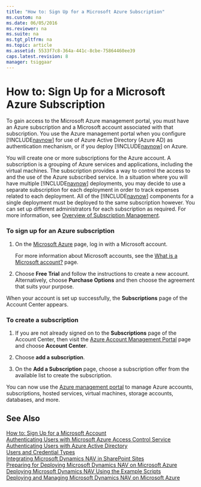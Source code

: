```yaml
---
title: "How to: Sign Up for a Microsoft Azure Subscription"
ms.custom: na
ms.date: 06/05/2016
ms.reviewer: na
ms.suite: na
ms.tgt_pltfrm: na
ms.topic: article
ms.assetid: 5533f7c8-364a-441c-8cbe-75864460ee39
caps.latest.revision: 8
manager: tsiggaar
---
```

# How to: Sign Up for a Microsoft Azure Subscription
To gain access to the Microsoft Azure management portal, you must have an Azure subscription and a Microsoft account associated with that subscription. You use the Azure management portal when you configure [!INCLUDE[navnow](includes/navnow_md.md)] for use of Azure Active Directory \(Azure AD\) as authentication mechanism, or if you deploy [!INCLUDE[navnow](includes/navnow_md.md)] on Azure.  
  
 You will create one or more subscriptions for the Azure account. A subscription is a grouping of Azure services and applications, including the virtual machines. The subscription provides a way to control the access to and the use of the Azure subscribed service. In a situation where you will have multiple [!INCLUDE[navnow](includes/navnow_md.md)] deployments, you may decide to use a separate subscription for each deployment in order to track expenses related to each deployment. All of the [!INCLUDE[navnow](includes/navnow_md.md)] components for a single deployment must be deployed to the same subscription however. You can set up different administrators for each subscription as required. For more information, see [Overview of Subscription Management](http://go.microsoft.com/fwlink/?LinkID=317945).  
  
### To sign up for an Azure subscription  
  
1.  On the [Microsoft Azure](http://go.microsoft.com/fwlink/?LinkID=285197) page, log in with a Microsoft account.  
  
     For more information about Microsoft accounts, see the [What is a Microsoft account?](http://go.microsoft.com/fwlink/?LinkId=271494) page.  
  
2.  Choose **Free Trial** and follow the instructions to create a new account. Alternatively, choose **Purchase Options** and then choose the agreement that suits your purpose.  
  
 When your account is set up successfully, the **Subscriptions** page of the Account Center appears.  
  
### To create a subscription  
  
1.  If you are not already signed on to the **Subscriptions** page of the Account Center, then visit the [Azure Account Management Portal](http://go.microsoft.com/fwlink/?LinkID=317944) page and choose **Account Center**.  
  
2.  Choose **add a subscription**.  
  
3.  On the **Add a Subscription** page, choose a subscription offer from the available list to create the subscription.  
  
 You can now use the [Azure management portal](http://manage.windowsazure.com) to manage Azure accounts, subscriptions, hosted services, virtual machines, storage accounts, databases, and more.  
  
## See Also  
 [How to: Sign Up for a Microsoft Account](../Topic/How%20to:%20Sign%20Up%20for%20a%20Microsoft%20Account.md)   
 [Authenticating Users with Microsoft Azure Access Control Service](Authenticating-Users-with-Microsoft-Azure-Access-Control-Service.md)   
 [Authenticating Users with Azure Active Directory](Authenticating-Users-with-Azure-Active-Directory.md)   
 [Users and Credential Types](Users-and-Credential-Types.md)   
 [Integrating Microsoft Dynamics NAV in SharePoint Sites](Integrating-Microsoft-Dynamics-NAV-in-SharePoint-Sites.md)   
 [Preparing for Deploying Microsoft Dynamics NAV on Microsoft Azure](Preparing-for-Deploying-Microsoft-Dynamics-NAV-on-Microsoft-Azure.md)   
 [Deploying Microsoft Dynamics NAV Using the Example Scripts](Deploying-Microsoft-Dynamics-NAV-Using-the-Example-Scripts.md)   
 [Deploying and Managing Microsoft Dynamics NAV on Microsoft Azure](Deploying-and-Managing-Microsoft-Dynamics-NAV-on-Microsoft-Azure.md)